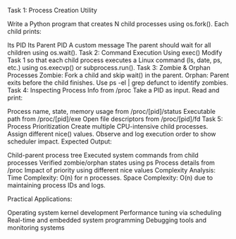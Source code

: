 Task 1: Process Creation Utility

Write a Python program that creates N child processes using os.fork(). Each child prints:

Its PID
Its Parent PID
A custom message The parent should wait for all children using os.wait().
Task 2: Command Execution Using exec() Modify Task 1 so that each child process executes a Linux command (ls, date, ps, etc.) using os.execvp() or subprocess.run(). Task 3: Zombie & Orphan Processes Zombie: Fork a child and skip wait() in the parent. Orphan: Parent exits before the child finishes. Use ps -el | grep defunct to identify zombies. Task 4: Inspecting Process Info from /proc Take a PID as input. Read and print:

Process name, state, memory usage from /proc/[pid]/status
Executable path from /proc/[pid]/exe
Open file descriptors from /proc/[pid]/fd Task 5: Process Prioritization Create multiple CPU-intensive child processes. Assign different nice() values. Observe and log execution order to show scheduler impact.
Expected Output:

Child-parent process tree
Executed system commands from child processes
Verified zombie/orphan states using ps
Process details from /proc
Impact of priority using different nice values
Complexity Analysis: Time Complexity: O(n) for n processes. Space Complexity: O(n) due to maintaining process IDs and logs.

Practical Applications:

Operating system kernel development
Performance tuning via scheduling
Real-time and embedded system programming
Debugging tools and monitoring systems
